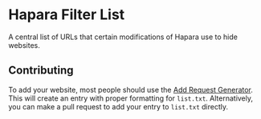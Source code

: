 # Hapara Filter List
A central list of URLs that certain modifications of Hapara use to hide websites.

## Contributing
To add your website, most people should use the [Add Request Generator](https://PoolloverNathan.github.io/hfl/generator.html). This will create an entry with proper formatting for `list.txt`. Alternatively, you can make a pull request to add your entry to `list.txt` directly.
